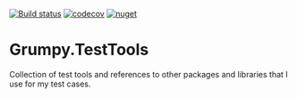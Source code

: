 [![Build status](https://ci.appveyor.com/api/projects/status/qofutjpj639efchg?svg=true)](https://ci.appveyor.com/project/GrumpyBusted/grumpy-testtools)
[![codecov](https://codecov.io/gh/GrumpyBusted/Grumpy.TestTools/branch/master/graph/badge.svg)](https://codecov.io/gh/GrumpyBusted/Grumpy.TestTools)
[![nuget](https://img.shields.io/nuget/v/Grumpy.TestTools.svg)](https://www.nuget.org/packages/Grumpy.TestTools/)

# Grumpy.TestTools
Collection of test tools and references to other packages and libraries that I use for my test cases.